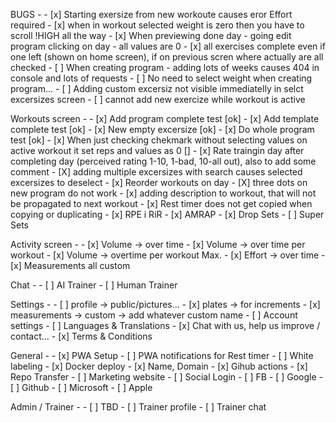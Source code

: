 BUGS -
     - [x] Starting exersize from new workoute causes eror Effort required
     - [x] when in workout selected weight is zero then you have to scroll !HIGH all the way
     - [x] When previewing done day - going edit program clicking on day - all values are 0
     - [x] all exercises complete even if one left (shown on home screen), if on previous scren where actually are all checked
     - [ ] When creating program - adding lots of weeks causes 404 in console and lots of requests
     - [ ] No need to select weight when creating program...
     - [ ] Adding custom excersiz not visible immediatelly in selct excersizes screen
     - [ ] cannot add new exercize while workout is active

Workouts screen - 
    - [x] Add program complete test [ok]
    - [x] Add template complete test [ok]
    - [x] New empty excersize [ok]
    - [x] Do whole program test [ok]
    - [x] When just checking chekmark without selecting values on active workout it set reps and values as 0 []
    - [x] Rate traingin day after completing day (perceived rating 1-10, 1-bad, 10-all out), also to add some comment
    - [X] adding multiple excersizes with search causes selected excersizes to deselect
    - [x] Reorder workouts on day
    - [X] three dots on new program do not work 
    - [x] adding description to workout, that will not be propagated to next workout
    - [x] Rest timer does not get copied when copying or duplicating
    - [x] RPE i RiR
    - [x] AMRAP
    - [x] Drop Sets
    - [ ] Super Sets

Activity screen -
    - [x] Volume -> over time
    - [x] Volume -> over time per workout
    - [x] Volume -> overtime per workout Max.
    - [x] Effort -> over time
    - [x] Measurements all custom

Chat -
    - [ ] AI Trainer
    - [ ] Human Trainer

Settings -
    - [ ] profile -> public/pictures...
    - [x] plates -> for increments
    - [x] measurements -> custom -> add whatever custom name
    - [ ] Account settings
    - [ ] Languages & Translations
    - [x] Chat with us, help us improve / contact...
    - [x] Terms & Conditions

General -
    - [x] PWA Setup 
    - [ ] PWA notifications for Rest timer
    - [ ] White labeling
    - [x] Docker deploy
    - [x] Name, Domain
    - [x] Gihub actions
    - [x] Repo Transfer
    - [ ] Marketing website
    - [ ] Social Login
    - [ ] FB
    - [ ] Google
    - [ ] Github
    - [ ] Microsoft
    - [ ] Apple

Admin / Trainer -
    - [ ] TBD
    - [ ] Trainer profile
    - [ ] Trainer chat